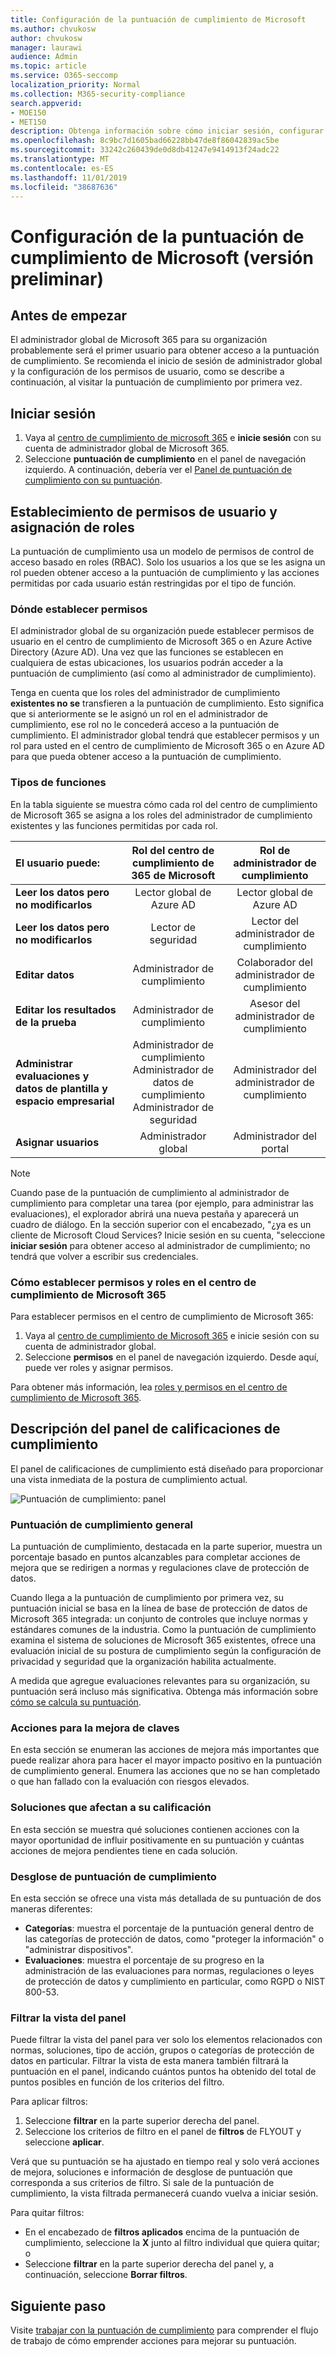 ```yaml
---
title: Configuración de la puntuación de cumplimiento de Microsoft
ms.author: chvukosw
author: chvukosw
manager: laurawi
audience: Admin
ms.topic: article
ms.service: O365-seccomp
localization_priority: Normal
ms.collection: M365-security-compliance
search.appverid:
- MOE150
- MET150
description: Obtenga información sobre cómo iniciar sesión, configurar permisos y comprender el panel para la puntuación de cumplimiento de Microsoft, que ayuda a simplificar y automatizar las evaluaciones de riesgos.
ms.openlocfilehash: 8c9bc7d1605bad66228bb47de8f86042839ac5be
ms.sourcegitcommit: 33242c260439de0d8db41247e9414913f24adc22
ms.translationtype: MT
ms.contentlocale: es-ES
ms.lasthandoff: 11/01/2019
ms.locfileid: "38687636"
---
```

# <a name="microsoft-compliance-score-setup-preview"></a>Configuración de la puntuación de cumplimiento de Microsoft (versión preliminar)

## <a name="before-you-begin"></a>Antes de empezar

El administrador global de Microsoft 365 para su organización probablemente será el primer usuario para obtener acceso a la puntuación de cumplimiento. Se recomienda el inicio de sesión de administrador global y la configuración de los permisos de usuario, como se describe a continuación, al visitar la puntuación de cumplimiento por primera vez.

## <a name="sign-in"></a>Iniciar sesión

1. Vaya al [centro de cumplimiento de microsoft 365](https://compliance.microsoft.com/) e **inicie sesión** con su cuenta de administrador global de Microsoft 365.
2. Seleccione **puntuación de cumplimiento** en el panel de navegación izquierdo. A continuación, debería ver el [Panel de puntuación de cumplimiento con su puntuación](#understand-the-compliance-score-dashboard).

## <a name="set-user-permissions-and-assign-roles"></a>Establecimiento de permisos de usuario y asignación de roles

La puntuación de cumplimiento usa un modelo de permisos de control de acceso basado en roles (RBAC). Solo los usuarios a los que se les asigna un rol pueden obtener acceso a la puntuación de cumplimiento y las acciones permitidas por cada usuario están restringidas por el tipo de función.

### <a name="where-to-set-permissions"></a>Dónde establecer permisos

El administrador global de su organización puede establecer permisos de usuario en el centro de cumplimiento de Microsoft 365 o en Azure Active Directory (Azure AD). Una vez que las funciones se establecen en cualquiera de estas ubicaciones, los usuarios podrán acceder a la puntuación de cumplimiento (así como al administrador de cumplimiento).

Tenga en cuenta que los roles del administrador de cumplimiento **existentes no se** transfieren a la puntuación de cumplimiento.  Esto significa que si anteriormente se le asignó un rol en el administrador de cumplimiento, ese rol no le concederá acceso a la puntuación de cumplimiento. El administrador global tendrá que establecer permisos y un rol para usted en el centro de cumplimiento de Microsoft 365 o en Azure AD para que pueda obtener acceso a la puntuación de cumplimiento.

### <a name="role-types"></a>Tipos de funciones

En la tabla siguiente se muestra cómo cada rol del centro de cumplimiento de Microsoft 365 se asigna a los roles del administrador de cumplimiento existentes y las funciones permitidas por cada rol.


| El usuario puede: | Rol del centro de cumplimiento de 365 de Microsoft | Rol de administrador de cumplimiento | 
| :------------- | :-------------: | :------------: |
| **Leer los datos pero no modificarlos**| Lector global de Azure AD  | Lector global de Azure AD | 
| **Leer los datos pero no modificarlos**| Lector de seguridad | Lector del administrador de cumplimiento  | 
| **Editar datos**| Administrador de cumplimiento | Colaborador del administrador de cumplimiento | 
| **Editar los resultados de la prueba**| Administrador de cumplimiento | Asesor del administrador de cumplimiento | 
| **Administrar evaluaciones y datos de plantilla y espacio empresarial**| Administrador de cumplimiento<br>Administrador de datos de cumplimiento<br>Administrador de seguridad | Administrador del administrador de cumplimiento | 
| **Asignar usuarios**| Administrador global | Administrador del portal | 

> [!NOTE]
> Cuando pase de la puntuación de cumplimiento al administrador de cumplimiento para completar una tarea (por ejemplo, para administrar las evaluaciones), el explorador abrirá una nueva pestaña y aparecerá un cuadro de diálogo. En la sección superior con el encabezado, "¿ya es un cliente de Microsoft Cloud Services? Inicie sesión en su cuenta, "seleccione **iniciar sesión** para obtener acceso al administrador de cumplimiento; no tendrá que volver a escribir sus credenciales.

### <a name="how-to-set-permissions-and-roles-in-the-microsoft-365-compliance-center"></a>Cómo establecer permisos y roles en el centro de cumplimiento de Microsoft 365

Para establecer permisos en el centro de cumplimiento de Microsoft 365:

1. Vaya al [centro de cumplimiento de Microsoft 365](https://compliance.microsoft.com) e inicie sesión con su cuenta de administrador global.
2. Seleccione **permisos** en el panel de navegación izquierdo. Desde aquí, puede ver roles y asignar permisos.

Para obtener más información, lea [roles y permisos en el centro de cumplimiento de Microsoft 365](../security/office-365-security/microsoft-security-and-compliance.md#required-licenses-and-permissions).

## <a name="understand-the-compliance-score-dashboard"></a>Descripción del panel de calificaciones de cumplimiento

El panel de calificaciones de cumplimiento está diseñado para proporcionar una vista inmediata de la postura de cumplimiento actual.

![Puntuación de cumplimiento: panel](media/compliance-score-dashboard.png "Panel de calificaciones de cumplimiento")

### <a name="overall-compliance-score"></a>Puntuación de cumplimiento general

La puntuación de cumplimiento, destacada en la parte superior, muestra un porcentaje basado en puntos alcanzables para completar acciones de mejora que se redirigen a normas y regulaciones clave de protección de datos. 

Cuando llega a la puntuación de cumplimiento por primera vez, su puntuación inicial se basa en la línea de base de protección de datos de Microsoft 365 integrada: un conjunto de controles que incluye normas y estándares comunes de la industria. Como la puntuación de cumplimiento examina el sistema de soluciones de Microsoft 365 existentes, ofrece una evaluación inicial de su postura de cumplimiento según la configuración de privacidad y seguridad que la organización habilita actualmente.

A medida que agregue evaluaciones relevantes para su organización, su puntuación será incluso más significativa. Obtenga más información sobre [cómo se calcula su puntuación](compliance-score-methodology.md).

### <a name="key-improvement-actions"></a>Acciones para la mejora de claves

En esta sección se enumeran las acciones de mejora más importantes que puede realizar ahora para hacer el mayor impacto positivo en la puntuación de cumplimiento general. Enumera las acciones que no se han completado o que han fallado con la evaluación con riesgos elevados.

### <a name="solutions-that-affect-your-score"></a>Soluciones que afectan a su calificación

En esta sección se muestra qué soluciones contienen acciones con la mayor oportunidad de influir positivamente en su puntuación y cuántas acciones de mejora pendientes tiene en cada solución.

### <a name="compliance-score-breakdown"></a>Desglose de puntuación de cumplimiento

En esta sección se ofrece una vista más detallada de su puntuación de dos maneras diferentes:

- **Categorías**: muestra el porcentaje de la puntuación general dentro de las categorías de protección de datos, como "proteger la información" o "administrar dispositivos".
- **Evaluaciones**: muestra el porcentaje de su progreso en la administración de las evaluaciones para normas, regulaciones o leyes de protección de datos y cumplimiento en particular, como RGPD o NIST 800-53.

### <a name="filtering-your-dashboard-view"></a>Filtrar la vista del panel

Puede filtrar la vista del panel para ver solo los elementos relacionados con normas, soluciones, tipo de acción, grupos o categorías de protección de datos en particular. Filtrar la vista de esta manera también filtrará la puntuación en el panel, indicando cuántos puntos ha obtenido del total de puntos posibles en función de los criterios del filtro.

Para aplicar filtros:

1. Seleccione **filtrar** en la parte superior derecha del panel.
2. Seleccione los criterios de filtro en el panel de **filtros** de FLYOUT y seleccione **aplicar**.

Verá que su puntuación se ha ajustado en tiempo real y solo verá acciones de mejora, soluciones e información de desglose de puntuación que corresponda a sus criterios de filtro. Si sale de la puntuación de cumplimiento, la vista filtrada permanecerá cuando vuelva a iniciar sesión.

Para quitar filtros:

- En el encabezado de **filtros aplicados** encima de la puntuación de cumplimiento, seleccione la **X** junto al filtro individual que quiera quitar; o
- Seleccione **filtrar** en la parte superior derecha del panel y, a continuación, seleccione **Borrar filtros**.

## <a name="next-step"></a>Siguiente paso

Visite [trabajar con la puntuación de cumplimiento](working-with-compliance-score.md) para comprender el flujo de trabajo de cómo emprender acciones para mejorar su puntuación.